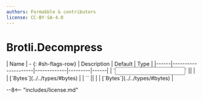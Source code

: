 ```yaml
---
authors: Formabble & contributors
license: CC-BY-SA-4.0
---
```



# Brotli.Decompress

<div class="sh-parameters" markdown="1">
| Name | - {: #sh-flags-row} | Description | Default | Type |
|------|---------------------|-------------|---------|------|
| `<input>` || | | [`Bytes`](../../types/#bytes) |
| `<output>` || | | [`Bytes`](../../types/#bytes) |

</div>



--8<-- "includes/license.md"

